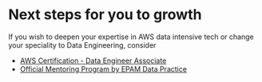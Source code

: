 # Next steps for you to growth
If you wish to deepen your expertise in AWS data intensive tech or change your speciality to Data Engineering, consider
- [AWS Certification - Data Engineer Associate](https://aws.amazon.com/certification/certified-data-engineer-associate/)
- [Official Mentoring Program by EPAM Data Practice](https://learn.epam.com/detailsPage?id=b25e5694-a2b0-4c87-a3a7-e75043e75675&source=PROGRAM)
